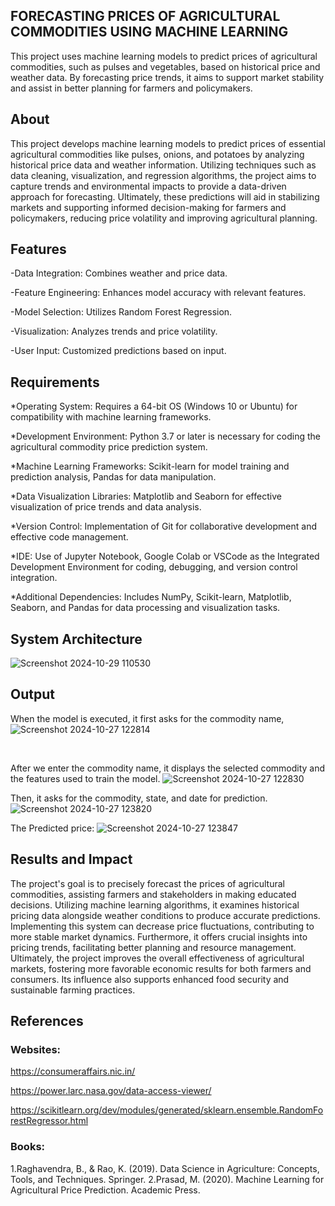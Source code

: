 ## FORECASTING PRICES OF AGRICULTURAL COMMODITIES USING MACHINE LEARNING

This project uses machine learning models to predict prices of agricultural commodities, such as pulses and vegetables, based on historical price and weather data. By forecasting price trends, it aims to support market stability and assist in better planning for farmers and policymakers.

## About
<!--Detailed Description about the project-->
This project develops machine learning models to predict prices of essential agricultural commodities like pulses, onions, and potatoes by analyzing historical price data and weather information. Utilizing techniques such as data cleaning, visualization, and regression algorithms, the project aims to capture trends and environmental impacts to provide a data-driven approach for forecasting. Ultimately, these predictions will aid in stabilizing markets and supporting informed decision-making for farmers and policymakers, reducing price volatility and improving agricultural planning.

## Features
<!--List the features of the project as shown below-->
-Data Integration: Combines weather and price data.

-Feature Engineering: Enhances model accuracy with relevant features.

-Model Selection: Utilizes Random Forest Regression.

-Visualization: Analyzes trends and price volatility.

-User Input: Customized predictions based on input.

## Requirements
<!--List the requirements of the project as shown below-->
*Operating System: Requires a 64-bit OS (Windows 10 or Ubuntu) for compatibility with machine learning frameworks.

*Development Environment: Python 3.7 or later is necessary for coding the agricultural commodity price prediction system.

*Machine Learning Frameworks: Scikit-learn for model training and prediction analysis, Pandas for data manipulation.

*Data Visualization Libraries: Matplotlib and Seaborn for effective visualization of price trends and data analysis.

*Version Control: Implementation of Git for collaborative development and effective code management.

*IDE: Use of Jupyter Notebook, Google Colab or VSCode as the Integrated Development Environment for coding, debugging, and version control integration.

*Additional Dependencies: Includes NumPy, Scikit-learn, Matplotlib, Seaborn, and Pandas for data processing and visualization tasks.

## System Architecture
<!--Embed the system architecture diagram as shown below-->

![Screenshot 2024-10-29 110530](https://github.com/user-attachments/assets/9450ead5-1647-464c-b954-686139611722)



## Output

<!--Embed the Output picture at respective places as shown below as shown below-->
When the model is executed, it first asks for the commodity name,
![Screenshot 2024-10-27 122814](https://github.com/user-attachments/assets/afea55b1-f2b2-46a4-b7a1-bff70cfd36ab)

​

After we enter the commodity name, it displays the selected commodity and the features used to train the model.
![Screenshot 2024-10-27 122830](https://github.com/user-attachments/assets/76750207-24f4-4761-a64c-685a359cddfd)


Then, it asks for the commodity, state, and date for prediction.
![Screenshot 2024-10-27 123820](https://github.com/user-attachments/assets/2e4ad095-d2f4-48f5-aaf3-f174b5c40880)


The Predicted price:
![Screenshot 2024-10-27 123847](https://github.com/user-attachments/assets/ed786b55-a027-4a6f-8e02-90cc811c67f3)


## Results and Impact
<!--Give the results and impact as shown below-->
The project's goal is to precisely forecast the prices of agricultural commodities, assisting farmers and stakeholders in making educated decisions. Utilizing machine learning algorithms, it examines historical pricing data alongside weather conditions to produce accurate predictions. Implementing this system can decrease price fluctuations, contributing to more stable market dynamics. Furthermore, it offers crucial insights into pricing trends, facilitating better planning and resource management. Ultimately, the project improves the overall effectiveness of agricultural markets, fostering more favorable economic results for both farmers and consumers. Its influence also supports enhanced food security and sustainable farming practices.

## References
### Websites:

https://consumeraffairs.nic.in/ ​

https://power.larc.nasa.gov/data-access-viewer/​

https://scikitlearn.org/dev/modules/generated/sklearn.ensemble.RandomForestRegressor.html​

### Books:
1.Raghavendra, B., & Rao, K. (2019). Data Science in Agriculture: Concepts, Tools, and Techniques. Springer.​
2.Prasad, M. (2020). Machine Learning for Agricultural Price Prediction. Academic Press.





